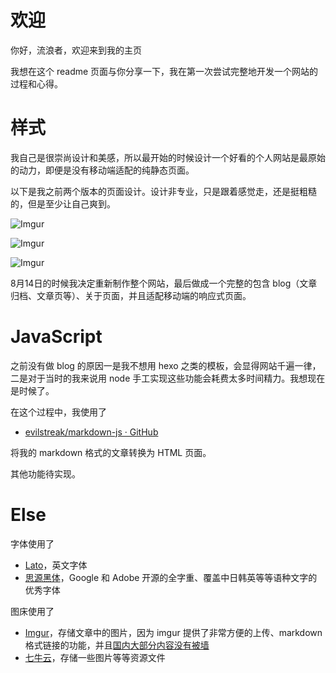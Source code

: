 # 欢迎

你好，流浪者，欢迎来到我的主页

我想在这个 readme 页面与你分享一下，我在第一次尝试完整地开发一个网站的过程和心得。

# 样式

我自己是很崇尚设计和美感，所以最开始的时候设计一个好看的个人网站是最原始的动力，即便是没有移动端适配的纯静态页面。

以下是我之前两个版本的页面设计。设计非专业，只是跟着感觉走，还是挺粗糙的，但是至少让自己爽到。

![Imgur](http://i.imgur.com/iOknvuj.jpg)

![Imgur](http://i.imgur.com/BGGdkfT.png)

![Imgur](http://i.imgur.com/Ht5Jesd.png)

8月14日的时候我决定重新制作整个网站，最后做成一个完整的包含 blog（文章归档、文章页等）、关于页面，并且适配移动端的响应式页面。

# JavaScript

之前没有做 blog 的原因一是我不想用 hexo 之类的模板，会显得网站千遍一律，二是对于当时的我来说用 node 手工实现这些功能会耗费太多时间精力。我想现在是时候了。

在这个过程中，我使用了

* [evilstreak/markdown-js · GitHub](https://github.com/evilstreak/markdown-js)

将我的 markdown 格式的文章转换为 HTML 页面。

其他功能待实现。

# Else 

字体使用了

* [Lato](http://www.latofonts.com)，英文字体
* [思源黑体]()，Google 和 Adobe 开源的全字重、覆盖中日韩英等等语种文字的优秀字体

图床使用了

* [Imgur](http://imgur.com/)，存储文章中的图片，因为 imgur 提供了非常方便的上传、markdown 格式链接的功能，并且[国内大部分内容没有被墙](https://en.greatfire.org/search/all/imgur.com)
* [七牛云](http://www.qiniu.com/)，存储一些图片等等资源文件